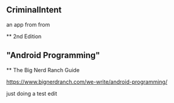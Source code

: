 ## CriminalIntent


an app from from

**  2nd Edition


## "Android Programming"


**  The Big Nerd Ranch Guide


https://www.bignerdranch.com/we-write/android-programming/

just doing a test edit
